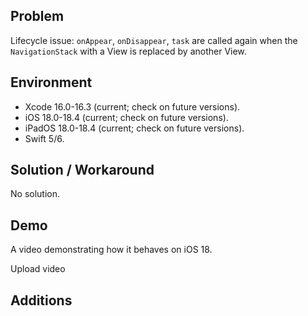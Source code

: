 ## Problem


Lifecycle issue: `onAppear`, `onDisappear`, `task` are called again when the `NavigationStack` with a View is replaced by another View.


## Environment


- Xcode 16.0-16.3 (current; check on future versions).
- iOS 18.0-18.4 (current; check on future versions).
- iPadOS 18.0-18.4 (current; check on future versions).
- Swift 5/6.


## Solution / Workaround


No solution.


## Demo


A video demonstrating how it behaves on iOS 18.


Upload video


## Additions

